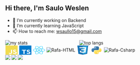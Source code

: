 ## Hi there, I'm Saulo Weslen

- 🔭 I’m currently working on Backend
- 🌱 I’m currently learning JavaScript
- 📫 How to reach me: wsaullo15@gmail.com

<img alt="my stats" align="left" width="47%" src="https://github-readme-stats.vercel.app/api?username=B0o07&show_icons=true&theme=radical"/>

<img alt="top langs" align="left" width="47%" src="https://github-readme-stats.vercel.app/api/top-langs/?username=B0o07&layout=compact&theme=radical&hide=jupyter%20notebook"/>

<div style="display: inline_block"><br>
  <img align="center" alt="Rafa-Js" height="30" width="40" src="https://raw.githubusercontent.com/devicons/devicon/master/icons/javascript/javascript-plain.svg">
  <img align="center" alt="Rafa-Ts" height="30" width="40" src="https://raw.githubusercontent.com/devicons/devicon/master/icons/typescript/typescript-plain.svg">
  <img align="center" alt="Rafa-React" height="30" width="40" src="https://raw.githubusercontent.com/devicons/devicon/master/icons/react/react-original.svg">
  <img align="center" alt="Rafa-HTML" height="30" width="40" src="https://images.icon-icons.com/171/PNG/512/html5_23329.png">
  <img align="center" alt="Rafa-CSS" height="30" width="40" src="https://raw.githubusercontent.com/devicons/devicon/master/icons/css3/css3-original.svg">
  <img align="center" alt="Rafa-Python" height="30" width="40" src="https://raw.githubusercontent.com/devicons/devicon/master/icons/python/python-original.svg">
  <img align="center" alt="Rafa-Csharp" height="30" width="40" src="https://images.icon-icons.com/2415/PNG/512/csharp_original_logo_icon_146578.png">
</div>
  

 
<div> 
  <a href="https://www.instagram.com/nickye_sky" target="_blank"><img src="https://img.shields.io/badge/-Instagram-%23E4405F?style=for-the-badge&logo=instagram&logoColor=white" target="_blank"></a>
  <a href = "wsaullo15@gmail.com"><img src="https://img.shields.io/badge/-Gmail-%23333?style=for-the-badge&logo=gmail&logoColor=white" target="_blank"></a>
  <a href="https://www.linkedin.com/in/saulo-weslen" target="_blank"><img src="https://img.shields.io/badge/-LinkedIn-%230077B5?style=for-the-badge&logo=linkedin&logoColor=white" target="_blank"></a> 
</div>
